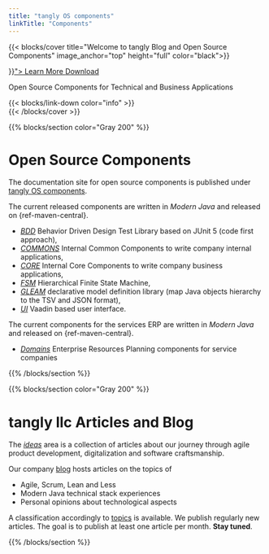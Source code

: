 ```yaml
---
title: "tangly OS components"
linkTitle: "Components"
---
```


{{< blocks/cover title="Welcome to tangly Blog and Open Source Components" image_anchor="top" height="full" color="black">}}
<div class="mx-auto">
	<a class="btn btn-lg btn-primary mr-3 mb-4" href="{{< relref "/about" >}}">
		Learn More <i class="fas fa-arrow-alt-circle-right ml-2"></i>
	</a>
	<a class="btn btn-lg btn-secondary mr-3 mb-4" href="https://github.com/tangly-team/tangly-os">
		Download <i class="fab fa-github ml-2 "></i>
	</a>
	<p class="lead mt-5">Open Source Components for Technical and Business Applications</p>
    <div class="mx-auto mt-5">{{< blocks/link-down color="info" >}}</div>
</div>
{{< /blocks/cover >}}

{{% blocks/section color="Gray 200" %}}
<div class="col">
<h1 class="text-center">Open Source Components</h1>

The documentation site for open source components is published under [tangly OS components](./docs/).

The current released components are written in _Modern Java_ and released on {ref-maven-central}.

* _[BDD](./docs/bdd/)_ Behavior Driven Design Test Library based on JUnit 5 (code first approach),
* _[COMMONS](./docs/commons)_ Internal Common Components to write company internal applications,
* _[CORE](./docs/core)_ Internal Core Components to write company business applications,
* _[FSM](./docs/fsm/)_ Hierarchical Finite State Machine,
* _[GLEAM](./docs/gleam/)_ declarative model definition library (map Java objects hierarchy to the TSV and JSON format),
* _[UI](./docs/ui/)_ Vaadin based user interface.

The current components for the services ERP are written in _Modern Java_ and released on {ref-maven-central}.

* _[Domains](./docs/domains)_ Enterprise Resources Planning components for service companies

</div>
{{% /blocks/section %}}

{{% blocks/section color="Gray 200" %}}
<div class="col">
<h1 class="text-center">tangly llc Articles and Blog</h1>

The _[ideas](./ideas/)_ area is a collection of articles about our journey through agile product development, digitalization and software craftsmanship.

Our company [blog](./blog/) hosts articles on the topics of

* Agile, Scrum, Lean and Less
* Modern Java technical stack experiences
* Personal opinions about technological aspects

A classification accordingly to [topics](./tags/) is available.
We publish regularly new articles. The goal is to publish at least one article per month. **Stay tuned**.
</div>
{{% /blocks/section %}}
